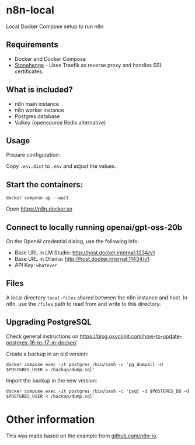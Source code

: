 # n8n-local

Local Docker Compose setup to run n8n

## Requirements

- Docker and Docker Compose
- [Stonehenge](https://github.com/druidfi/stonehenge) - Uses Traefik as reverse proxy and handles SSL certificates.

## What is included?

- n8n main instance
- n8n worker instance
- Postgres database
- Valkey (opensource Redis alternative)

## Usage

Prepare configuration:

Copy `.env.dist` to `.env` and adjust the values.

## Start the containers:

```console
docker compose up --wait
```

Open https://n8n.docker.so

## Connect to locally running openai/gpt-oss-20b

On the OpenAI credential dialog, use the following info:

- Base URL in LM Studio: http://host.docker.internal:1234/v1
- Base URL in Ollama: http://host.docker.internal:11434/v1
- API Key: `whatever`

## Files

A local directory `local-files` shared between the n8n instance and host. In n8n, use the `/files` path to read from
and write to this directory.

## Upgrading PostgreSQL

Check general instructions on https://blog.oxyconit.com/how-to-update-postgres-16-to-17-in-docker/

Create a backup in an old version:

```console
docker compose exec -it postgres /bin/bash -c 'pg_dumpall -U $POSTGRES_USER > /backup/dump.sql'
```

Import the backup in the new version:

```console
docker compose exec -it postgres /bin/bash -c 'psql -d $POSTGRES_DB -U $POSTGRES_USER < /backup/dump.sql'
```

# Other information

This was made based on the example from [github.com/n8n-io](https://github.com/n8n-io/n8n-hosting/tree/main/docker-compose/withPostgresAndWorker).

